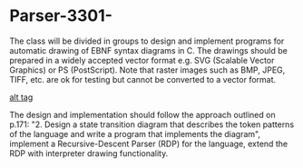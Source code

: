 # Parser-3301-

The class will be divided in groups to design and implement programs for automatic drawing of EBNF syntax diagrams in C. The drawings should be prepared in a widely accepted vector format e.g. SVG (Scalable Vector Graphics) or PS (PostScript). Note that raster images such as BMP, JPEG, TIFF, etc. are ok for testing but cannot be converted to a vector format.

 [alt tag](https://github.com/vishal0027/Interpreter/blob/master/RDP.png "RDP image")

The design and implementation should follow the approach outlined on p.171: "2. Design a state transition diagram that describes the token patterns of the language and write a program that implements the diagram", implement a Recursive-Descent Parser (RDP) for the language, extend the RDP with interpreter drawing functionality.
